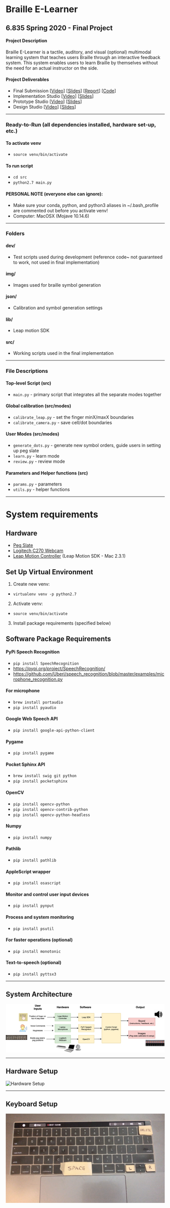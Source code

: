# Braille E-Learner

## 6.835 Spring 2020 - Final Project

#### Project Description
Braille E-Learner is a tactile, auditory, and visual (optional) multimodal learning system that teaches users Braille through an interactive feedback system. This system enables users to learn Braille by themselves without the need for an actual instructor on the side.

#### Project Deliverables
- Final Submission [[Video](https://youtu.be/giAB9cWnbE4)] [[Slides](https://drive.google.com/open?id=1IzqvfLHKXQMqJVRoK4RHkVPUROoBIYn_3QGYzvxRu4Q)] [[Report](https://drive.google.com/open?id=1IALhN5d4B-JnODCCNb1j1C23TWInbQ1WDDUx7BBCy9Y)] [[Code](https://github.com/sabinach/braille-elearner)]
- Implementation Studio [[Video](https://youtu.be/EX9FyhGWBtQ)] [[Slides](https://drive.google.com/open?id=10L20eaSqH68sFVSpH1MuKFKV7kZv6fpRwQHiFs6iXlM)]
- Prototype Studio [[Video](https://youtu.be/Sj2WTw3c4sc)] [[Slides](https://drive.google.com/open?id=1GFmHU4PHQUvV5RwFjD5UO8hYAmBete4IV2XkY2GFOoQ)]
- Design Studio [[Video](https://youtu.be/wEaPDDkwDiw )] [[Slides](https://drive.google.com/open?id=1tEz1OheHGrnJrmK5jLfY6nWv8qXapQIAwwBbB38WqdY)]

-----------------------------

### Ready-to-Run (all dependencies installed, hardware set-up, etc.)

#### To activate venv
- ```source venv/bin/activate```

#### To run script
- ```cd src```            
- ```python2.7 main.py```  

#### PERSONAL NOTE (everyone else can ignore):
- Make sure your conda, python, and python3 aliases in ~/.bash_profile are commented out before you activate venv!
- Computer: MacOSX (Mojave 10.14.6)

-----------------------------

### Folders

#### dev/
- Test scripts used during development (reference code~ not guaranteed to work, not used in final implementation)

#### img/
- Images used for braille symbol generation

#### json/
- Calibration and symbol generation settings

#### lib/
- Leap motion SDK

#### src/
- Working scripts used in the final implementation

-----------------------------

### File Descriptions

#### Top-level Script (src)     
- ```main.py``` - primary script that integrates all the separate modes together

#### Global calibration (src/modes)    
- ```calibrate_leap.py``` - set the finger minX/maxX boundaries               
- ```calibrate_camera.py``` - save cell/dot boundaries

#### User Modes (src/modes)    
- ```generate_dots.py``` - generate new symbol orders, guide users in setting up peg slate          
- ```learn.py``` - learn mode         
- ```review.py``` - review mode

#### Parameters and Helper functions (src)            
- ```params.py``` - parameters                  
- ```utils.py``` - helper functions

---

# System requirements

## Hardware
- [Peg Slate](https://www.aph.org/product/peg-slate/)
- [Logitech C270 Webcam](https://www.amazon.com/gp/product/B004FHO5Y6)
- [Leap Motion Controller](https://www.ultraleap.com/product/leap-motion-controller/) (Leap Motion SDK - Mac 2.3.1)

## Set Up Virtual Environment

1. Create new venv:	
- ```virtualenv venv -p python2.7```
2. Activate venv:	
- ```source venv/bin/activate```
3. Install package requirements (specified below)

## Software Package Requirements

#### PyPi Speech Recognition                   
- ```pip install SpeechRecognition```                       
- https://pypi.org/project/SpeechRecognition/                             
- https://github.com/Uberi/speech_recognition/blob/master/examples/microphone_recognition.py      

#### For microphone
- ```brew install portaudio```                
- ```pip install pyaudio```

#### Google Web Speech API
- ```pip install google-api-python-client```

#### Pygame
- ```pip install pygame```

#### Pocket Sphinx API 
- ```brew install swig git python```                        
- ```pip install pocketsphinx```

#### OpenCV
- ```pip install opencv-python```                          
- ```pip install opencv-contrib-python```                   
- ```pip install opencv-python-headless```

#### Numpy
- ```pip install numpy``` 

#### Pathlib
- ```pip install pathlib```

#### AppleScript wrapper
- ```pip install osascript```

#### Monitor and control user input devices
- ```pip install pynput```

#### Process and system monitoring
- ```pip install psutil```

#### For faster operations (optional)
- ```pip install monotonic```

#### Text-to-speech (optional)
- ```pip install pyttsx3```

---

## System Architecture

![System Architecture](https://github.com/sabinach/braille-elearner/blob/master/img/system_architecture.png)

---

## Hardware Setup

![Hardware Setup](https://github.com/sabinach/braille-elearner/blob/master/img/hardware_setup.png)

---

## Keyboard Setup

![Keyboard Setup](https://github.com/sabinach/braille-elearner/blob/master/img/keyboard_setup.png)

